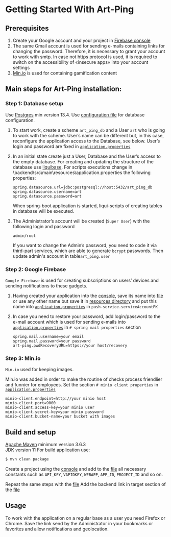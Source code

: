 Getting Started With Art-Ping
==================================

## Prerequisites

1. Create your Google account and your project in [Firebase console](https://console.firebase.google.com)
2. The same Gmail account is used for sending e-mails containing links for changing the password. Therefore, it is necessary to grant your account to work with smtp. In case not https protocol is used, it is required to switch on the accessibility of «insecure apps» into your account settings
3. [Min.io](https://min.io) is used for containing gamification content

## Main steps for Art-Ping installation:

### Step 1: Database setup

Use [Postgres](https://www.postgresql.org) min version 13.4. Use [configuration file](/docker/postgres/postgres.conf) for database configuration.

1. To start work, create a scheme `art_ping_db` and a User `art` who is going to work with the scheme.
User’s name can be different but, in this case, reconfigure the application access to the Database, see below.
User’s login and password are fixed in [`application.properties`](/backend/src/main/resources/application.properties)

2. In an initial state create just a User, Database and the User’s access to the empty database.
For creating and updating the structure of the database use [liquibase](https://www.liquibase.org). For scripts executions change in  \backend\src\main\resources\application.properties the following properties:
   ```properties 
   spring.datasource.url=jdbc:postgresql://host:5432/art_ping_db
   spring.datasource.username=art
   spring.datasource.password=art
   ```
   When spring-boot application is started, liqui-scripts of creating tables in database will be executed.

3. The Administrator’s account will be created (`Super User`) with the following login and password
   ```
   admin/root
   ```
   If you want to change the Admin’s password, you need to code it via third-part services, 
   which are able to generate `bcrypt` passwords. Then update admin's account in table`art_ping.user` 

### Step 2: Google Firebase
`Google Firebase` is used for creating subscriptions on users’ devices and sending notifications
to these gadgets.

1. Having created your application into the [console](https://console.firebase.google.com), save 
its name into [file](backend/src/main/resources/firebaseServiceAccountKey.json) or use any 
other name but save it in [resources directory](backend/src/main/resources) and put this name
into [`application.properties`](/backend/src/main/resources/application.properties) in ``push-service.serviceAccountPK``

2. In case you need to restore your password, add login/password to the e-mail account which 
is used for sending e-mails into [`application.properties`](/backend/src/main/resources/application.properties) 
in `# spring mail properties` section 
    ```properties 
    spring.mail.username=your email
    spring.mail.password=your password
    art-ping.pwdRecoveryURL=https://your host/recovery
    ```

### Step 3: Min.io
`Min.io` used for keeping images.

Min.io was added in order to make the routine of checks process friendlier and funnier for 
employees. Set the section `# minio client properties` in [`application.properties`](/backend/src/main/resources/application.properties)
```properties
minio-client.endpoint=http://your minio host
minio-client.port=9000
minio-client.access-key=your minio user
minio-client.secret-key=your minio password
minio-client.bucket-name=your bucket with images
```


## Build and setup

[Apache Maven](https://maven.apache.org) minimum version 3.6.3  
[JDK](https://www.oracle.com/java/) version 11
For build application use:
``` bash 
$ mvn clean package 
```
Create a project using the [console](https://console.firebase.google.com) and add to the 
[file](frontend/public/firebase-messaging-sw.js) all necessary constants such as `API_KEY`,
 `VAPIDKEY`, `WEBAPP`, `APP_ID`, `PROJECT_ID` and so on. 

Repeat the same steps with the [file](frontend/src/constants/firebase_config.ts)
Add the backend link in target section of the [file](frontend/src/setupProxy.js) 


## Usage
To work with the application on a regular base as a user you need Firefox or Chrome. 
Save the link send by the Administrator in your bookmarks or favorites and allow 
notifications and geolocation.


